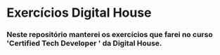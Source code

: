 # Exercícios Digital House
### Neste repositório manterei os exercícios que farei no curso 'Certified Tech Developer ' da Digital House.
